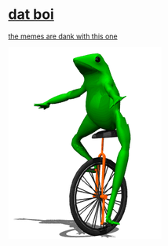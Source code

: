 
# [dat boi][go]

[the memes are dank with this one][go]

[![dat boi](images/gifs/dat-boi.gif)][go]

[go]: http://1j01.github.io/dat-boi/
